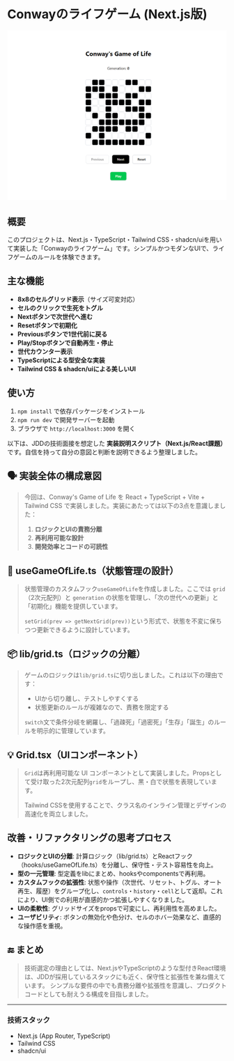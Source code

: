 # Conwayのライフゲーム (Next.js版)

![Conway's Game of Life サンプル画面](./public/sample.png)

## 概要
このプロジェクトは、Next.js・TypeScript・Tailwind CSS・shadcn/uiを用いて実装した「Conwayのライフゲーム」です。シンプルかつモダンなUIで、ライフゲームのルールを体験できます。

## 主な機能
- **8x8のセルグリッド表示**（サイズ可変対応）
- **セルのクリックで生死をトグル**
- **Nextボタンで次世代へ進む**
- **Resetボタンで初期化**
- **Previousボタンで1世代前に戻る**
- **Play/Stopボタンで自動再生・停止**
- **世代カウンター表示**
- **TypeScriptによる型安全な実装**
- **Tailwind CSS & shadcn/uiによる美しいUI**

## 使い方
1. `npm install` で依存パッケージをインストール
2. `npm run dev` で開発サーバーを起動
3. ブラウザで `http://localhost:3000` を開く

以下は、JDDの技術面接を想定した **実装説明スクリプト（Next.js/React課題）** です。自信を持って自分の意図と判断を説明できるよう整理しました。

## 🗣 実装全体の構成意図

> 今回は、Conway's Game of Life を React + TypeScript + Vite + Tailwind CSS で実装しました。実装にあたっては以下の3点を意識しました：
>
> 1. **ロジックとUIの責務分離**
> 2. **再利用可能な設計**
> 3. **開発効率とコードの可読性**

## 🧠 useGameOfLife.ts（状態管理の設計）

> 状態管理のカスタムフック`useGameOfLife`を作成しました。ここでは `grid`（2次元配列）と `generation` の状態を管理し、「次の世代への更新」と「初期化」機能を提供しています。
>
> `setGrid(prev => getNextGrid(prev))`という形式で、状態を不変に保ちつつ更新できるように設計しています。

## 📦 lib/grid.ts（ロジックの分離）

> ゲームのロジックは`lib/grid.ts`に切り出しました。これは以下の理由です：
>
> * UIから切り離し、テストしやすくする
> * 状態更新のルールが複雑なので、責務を限定する
>
> `switch`文で条件分岐を網羅し、「過疎死」「過密死」「生存」「誕生」のルールを明示的に管理しています。

## 💡 Grid.tsx（UIコンポーネント）

> `Grid`は再利用可能な UI コンポーネントとして実装しました。Propsとして受け取った2次元配列`grid`をループし、黒・白で状態を表現しています。
>
> Tailwind CSSを使用することで、クラス名のインライン管理とデザインの高速化を両立しました。

## 改善・リファクタリングの思考プロセス
- **ロジックとUIの分離**: 計算ロジック（lib/grid.ts）とReactフック（hooks/useGameOfLife.ts）を分離し、保守性・テスト容易性を向上。
- **型の一元管理**: 型定義をlibにまとめ、hooksやcomponentsで再利用。
- **カスタムフックの拡張性**: 状態や操作（次世代、リセット、トグル、オート再生、履歴）をグループ化し、`controls`・`history`・`cell`として返却。これにより、UI側での利用が直感的かつ拡張しやすくなりました。
- **UIの柔軟性**: グリッドサイズをpropsで可変にし、再利用性を高めました。
- **ユーザビリティ**: ボタンの無効化や色分け、セルのホバー効果など、直感的な操作感を重視。

## 🔚 まとめ

> 技術選定の理由としては、Next.jsやTypeScriptのような型付きReact環境は、JDDが採用しているスタックにも近く、保守性と拡張性を兼ね備えています。
> シンプルな要件の中でも責務分離や拡張性を意識し、プロダクトコードとしても耐えうる構成を目指しました。

---

### 技術スタック
- Next.js (App Router, TypeScript)
- Tailwind CSS
- shadcn/ui
